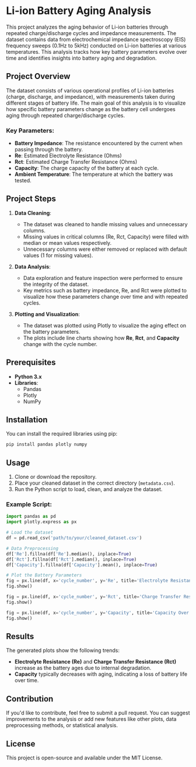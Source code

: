 # Li-ion Battery Aging Analysis

This project analyzes the aging behavior of Li-ion batteries through repeated charge/discharge cycles and impedance measurements. The dataset contains data from electrochemical impedance spectroscopy (EIS) frequency sweeps (0.1Hz to 5kHz) conducted on Li-ion batteries at various temperatures. This analysis tracks how key battery parameters evolve over time and identifies insights into battery aging and degradation.

## Project Overview

The dataset consists of various operational profiles of Li-ion batteries (charge, discharge, and impedance), with measurements taken during different stages of battery life. The main goal of this analysis is to visualize how specific battery parameters change as the battery cell undergoes aging through repeated charge/discharge cycles.

### Key Parameters:
- **Battery Impedance**: The resistance encountered by the current when passing through the battery.
- **Re**: Estimated Electrolyte Resistance (Ohms)
- **Rct**: Estimated Charge Transfer Resistance (Ohms)
- **Capacity**: The charge capacity of the battery at each cycle.
- **Ambient Temperature**: The temperature at which the battery was tested.

## Project Steps

1. **Data Cleaning**: 
   - The dataset was cleaned to handle missing values and unnecessary columns.
   - Missing values in critical columns (Re, Rct, Capacity) were filled with median or mean values respectively.
   - Unnecessary columns were either removed or replaced with default values (1 for missing values).

2. **Data Analysis**:
   - Data exploration and feature inspection were performed to ensure the integrity of the dataset.
   - Key metrics such as battery impedance, Re, and Rct were plotted to visualize how these parameters change over time and with repeated cycles.

3. **Plotting and Visualization**:
   - The dataset was plotted using Plotly to visualize the aging effect on the battery parameters.
   - The plots include line charts showing how **Re**, **Rct**, and **Capacity** change with the cycle number.

## Prerequisites

- **Python 3.x**
- **Libraries**:
    - Pandas
    - Plotly
    - NumPy

## Installation

You can install the required libraries using pip:

```bash
pip install pandas plotly numpy
```

## Usage

1. Clone or download the repository.
2. Place your cleaned dataset in the correct directory (`metadata.csv`).
3. Run the Python script to load, clean, and analyze the dataset.

### Example Script:
```python
import pandas as pd
import plotly.express as px

# Load the dataset
df = pd.read_csv('path/to/your/cleaned_dataset.csv')

# Data Preprocessing
df['Re'].fillna(df['Re'].median(), inplace=True)
df['Rct'].fillna(df['Rct'].median(), inplace=True)
df['Capacity'].fillna(df['Capacity'].mean(), inplace=True)

# Plot the Battery Parameters
fig = px.line(df, x='cycle_number', y='Re', title='Electrolyte Resistance Over Time')
fig.show()

fig = px.line(df, x='cycle_number', y='Rct', title='Charge Transfer Resistance Over Time')
fig.show()

fig = px.line(df, x='cycle_number', y='Capacity', title='Capacity Over Time')
fig.show()
```

## Results

The generated plots show the following trends:
- **Electrolyte Resistance (Re)** and **Charge Transfer Resistance (Rct)** increase as the battery ages due to internal degradation.
- **Capacity** typically decreases with aging, indicating a loss of battery life over time.

## Contribution

If you'd like to contribute, feel free to submit a pull request. You can suggest improvements to the analysis or add new features like other plots, data preprocessing methods, or statistical analysis.

## License

This project is open-source and available under the MIT License.

